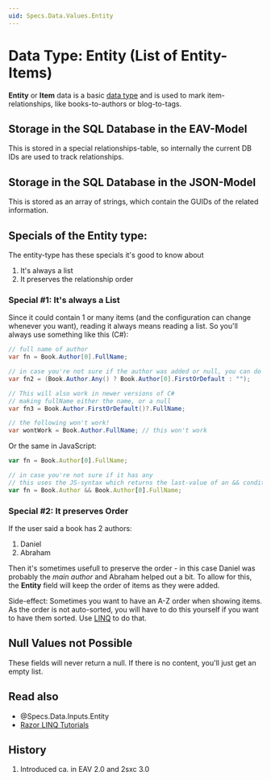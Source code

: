 ```yaml
---
uid: Specs.Data.Values.Entity
---
```

# Data Type: Entity (List of Entity-Items)

**Entity** or **Item** data is a basic [data type](xref:Specs.Data.Values.Overview) and is used to mark item-relationships, like books-to-authors or blog-to-tags. 

## Storage in the SQL Database in the EAV-Model
This is stored in a special relationships-table, so internally the current DB IDs are used to track relationships. 

## Storage in the SQL Database in the JSON-Model
This is stored as an array of strings, which contain the GUIDs of the related information. 

## Specials of the Entity type: 
The entity-type has these specials it's good to know about

1. It's always a list
1. It preserves the relationship order

### Special #1: It's always a List
Since it could contain 1 or many items (and the configuration can change whenever you want), reading it always means reading a list. So you'll always use something like this (C#):

```c#
// full name of author
var fn = Book.Author[0].FullName; 

// in case you're not sure if the author was added or null, you can do
var fn2 = (Book.Author.Any() ? Book.Author[0].FirstOrDefault : "");

// This will also work in newer versions of C#
// making fullName either the name, or a null
var fn3 = Book.Author.FirstOrDefault()?.FullName;

// the following won't work!
var wontWork = Book.Author.FullName; // this won't work
```

Or the same in JavaScript:
```javascript
var fn = Book.Author[0].FullName;

// in case you're not sure if it has any
// this uses the JS-syntax which returns the last-value of an && condition  
var fn = Book.Author && Book.Author[0].FullName;
```

### Special #2: It preserves Order
If the user said a book has 2 authors:
1. Daniel
2. Abraham

Then it's sometimes usefull to preserve the order - in this case Daniel was probably the _main author_ and Abraham helped out a bit. To allow for this, the **Entity** field will keep the order of items as they were added. 

Side-effect: Sometimes you want to have an A-Z order when showing items. As the order is not auto-sorted, you will have to do this yourself if you want to have them sorted. Use [LINQ](xref:Specs.DataSources.Linq) to do that. 

## Null Values not Possible
These fields will never return a null. If there is no content, you'll just get an empty list.

## Read also

* @Specs.Data.Inputs.Entity
* [Razor LINQ Tutorials](https://2sxc.org/dnn-tutorials/en/razor/linq/home)

## History
1. Introduced ca. in EAV 2.0 and 2sxc 3.0
